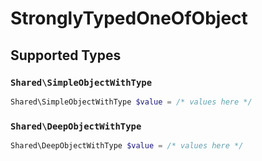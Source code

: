 # StronglyTypedOneOfObject


## Supported Types

### `Shared\SimpleObjectWithType`

```php
Shared\SimpleObjectWithType $value = /* values here */
```

### `Shared\DeepObjectWithType`

```php
Shared\DeepObjectWithType $value = /* values here */
```

